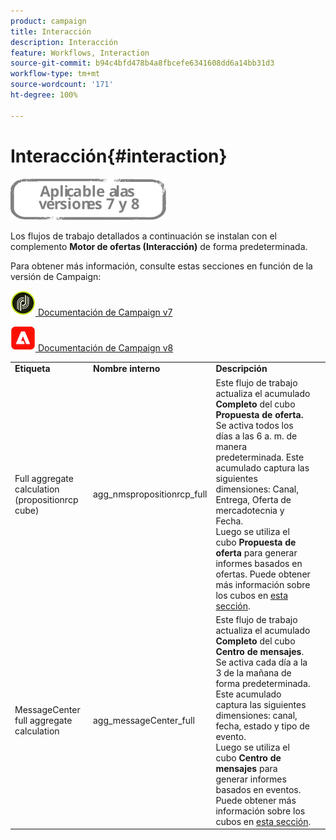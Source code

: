 ```yaml
---
product: campaign
title: Interacción
description: Interacción
feature: Workflows, Interaction
source-git-commit: b94c4bfd478b4a8fbcefe6341608dd6a14bb31d3
workflow-type: tm+mt
source-wordcount: '171'
ht-degree: 100%

---
```



# Interacción{#interaction}

![](../../assets/common.svg)

Los flujos de trabajo detallados a continuación se instalan con el complemento **Motor de ofertas (Interacción)** de forma predeterminada.

Para obtener más información, consulte estas secciones en función de la versión de Campaign:

![](assets/do-not-localize/v7.jpeg)[  Documentación de Campaign v7](../../interaction/using/interaction-and-offer-management.md)

![](assets/do-not-localize/v8.png)[  Documentación de Campaign v8](https://experienceleague.adobe.com/docs/campaign/campaign-v8/send/interaction/interaction.html?lang=es)


<table> 
 <tbody> 
  <tr> 
   <td> <strong>Etiqueta</strong><br /> </td> 
   <td> <strong>Nombre interno</strong><br /> </td> 
   <td> <strong>Descripción</strong><br /> </td> 
  </tr> 
  <tr> 
   <td> <span class="uicontrol">Full aggregate calculation (propositionrcp cube)</span> <br /> </td> 
   <td> <span class="uicontrol">agg_nmspropositionrcp_full</span><br /> </td> 
   <td> Este flujo de trabajo actualiza el acumulado <strong>Completo</strong> del cubo <strong>Propuesta de oferta. </strong> Se activa todos los días a las 6 a. m. de manera predeterminada. Este acumulado captura las siguientes dimensiones: Canal, Entrega, Oferta de mercadotecnia y Fecha.<br /> Luego se utiliza el cubo <strong>Propuesta de oferta</strong> para generar informes basados en ofertas. Puede obtener más información sobre los cubos en <a href="../../reporting/using/about-cubes.md">esta sección</a>.<br /> </td> 
  </tr> 
   <tr> 
   <td> <span class="uicontrol">MessageCenter full aggregate calculation</span> <br /> </td> 
   <td> <span class="uicontrol">agg_messageCenter_full</span> <br /> </td> 
   <td> Este flujo de trabajo actualiza el acumulado <strong>Completo</strong> del cubo <strong>Centro de mensajes</strong>. Se activa cada día a la 3 de la mañana de forma predeterminada. Este acumulado captura las siguientes dimensiones: canal, fecha, estado y tipo de evento.<br /> Luego se utiliza el cubo <strong>Centro de mensajes</strong> para generar informes basados en eventos. Puede obtener más información sobre los cubos en <a href="../../reporting/using/about-cubes.md">esta sección</a>.<br /> </td> 
   <td> <br /> </td> 
  </tr> 
 </tbody> 
</table>

